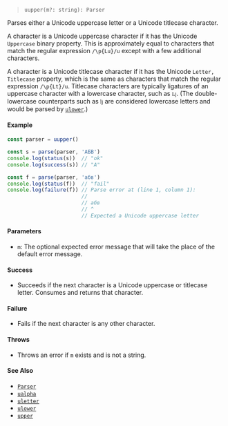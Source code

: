 <!--
 Copyright (c) 2020 Thomas J. Otterson
 
 This software is released under the MIT License.
 https://opensource.org/licenses/MIT
-->

> `uupper(m?: string): Parser`

Parses either a Unicode uppercase letter or a Unicode titlecase character.

A character is a Unicode uppercase character if it has the Unicode `Uppercase` binary property. This is approximately equal to characters that match the regular expression `/\p{Lu}/u` except with a few additional characters.

A character is a Unicode titlecase character if it has the Unicode `Letter, Titlecase` property, which is the same as characters that match the regular expression `/\p{Lt}/u`. Titlecase characters are typically ligatures of an uppercase character with a lowercase character, such as `ǈ`. (The double-lowercase counterparts such as `ǉ` are considered lowercase letters and would be parsed by [`ulower`](ulower.md).)

#### Example

```javascript
const parser = uupper()

const s = parse(parser, 'АБВ')
console.log(status(s))  // "ok"
console.log(success(s)) // "A"

const f = parse(parser, 'абв')
console.log(status(f))  // "fail"
console.log(failure(f)) // Parse error at (line 1, column 1):
                        //
                        // абв
                        // ^
                        // Expected a Unicode uppercase letter
```

#### Parameters

* `m`: The optional expected error message that will take the place of the default error message.

#### Success

* Succeeds if the next character is a Unicode uppercase or titlecase letter. Consumes and returns that character.

#### Failure

* Fails if the next character is any other character.

#### Throws

* Throws an error if `m` exists and is not a string.

#### See Also

* [`Parser`](../types/parser.md)
* [`ualpha`](ualpha.md)
* [`uletter`](uletter.md)
* [`ulower`](ulower.md)
* [`upper`](upper.md)